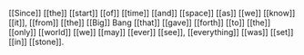 [[Since]] [[the]] [[start]] [[of]] [[time]] [[and]] [[space]] [[as]] [[we]] [[know]] [[it]], [[from]] [[the]] [[Big]] Bang [[that]] [[gave]] [[forth]] [[to]] [[the]] [[only]] [[world]] [[we]] [[may]] [[ever]] [[see]], [[everything]] [[was]] [[set]] [[in]] [[stone]]. 